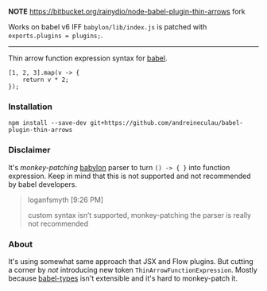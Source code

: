 **NOTE** https://bitbucket.org/rainydio/node-babel-plugin-thin-arrows fork

Works on babel v6
IFF `babylon/lib/index.js` is patched with `exports.plugins = plugins;`.

---

Thin arrow function expression syntax for [babel].

```
[1, 2, 3].map(v -> {
	return v * 2;
});
```

### Installation

```
npm install --save-dev git+https://github.com/andreineculau/babel-plugin-thin-arrows
```

### Disclaimer

It's *monkey-patching* [babylon] parser to turn `() -> { }` into function expression. Keep in mind that this is not supported and
not recommended by babel developers.

> loganfsmyth [9:26 PM]
>
> custom syntax isn’t supported,
> monkey-patching the parser is really not recommended

### About

It's using somewhat same approach that JSX and Flow plugins.
But cutting a corner by *not* introducing new token
`ThinArrowFunctionExpression`. Mostly because [babel-types] isn't
extensible and it's hard to monkey-patch it.

[babel]: https://babeljs.io/
[babylon]: https://github.com/babel/babel/tree/master/packages/babylon
[babel-types]: https://github.com/babel/babel/tree/master/packages/babel-types
